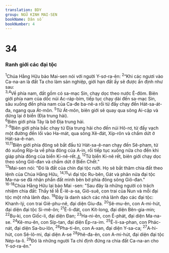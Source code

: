 ```yaml
---
translation: BDY
group: NGŨ KINH MAI-SEN
bookName: Dân số 
bookNumber: 4
---
```


<div class="title"><h1>34</h1><h3>Ranh giới các đại tộc</h3></div>
<span class="verse dan_34_1"><sup>1</sup>Chúa Hằng Hữu bảo Mai-sen nói với người Y-sơ-ra-ên: </span>
<span class="verse dan_34_2"><sup>2</sup>“Khi các ngươi vào Ca-na-an là đất Ta cho làm sản nghiệp, giới hạn đất ấy sẽ được ấn định như sau:<br/></span>
<span class="verse dan_34_3 dan_34_4"><sup>3,4</sup>Về phía nam, đất gồm có sa-mạc Sin, chạy dọc theo nước Ê-đôm. Biên giới phía nam của dốc núi Ạc-ráp-bim, tiếp tục chạy dài đến sa-mạc Sin, sâu xuống đến phía nam của Ca-đe ba-nê-a rồi từ đấy chạy đến Hát-sa-át-đa, ngang qua Át-môn. </span>
<span class="verse dan_34_5"><sup>5</sup>Từ Át-môn, biên giới sẽ quay qua sông Ai-cập và dừng lại ở biển (Địa trung hải).<br/></span>
<span class="verse dan_34_6"><sup>6</sup>Biên giới phía Tây là bờ Địa trung hải.<br/></span>
<span class="verse dan_34_7 dan_34_8 dan_34_9"><sup>7-9</sup>Biên giới phía bắc chạy từ Địa trung hải cho đến núi Hô-rơ, từ đấy vạch một đường đến lối vào Ha-mát, qua sông Xê-đát, Xíp-rôn và chấm dứt ở Hát-sa-ê-nan.<br/></span>
<span class="verse dan_34_10 dan_34_11"><sup>10,11</sup>Biên giới phía đông sẽ bắt đầu từ Hát-sa-ê-nan chạy đến Sê-pham, từ đó xuống Ríp-la về phía đông của A-in, rồi tiếp tục xuống nữa cho đến khi giáp phía đông của biển Ki-nê-rết.<a href="#" data-toggle="tooltip" data-placement="bottom" title="tức Ga-li-lê">⚓</a> </span>
<span class="verse dan_34_12"><sup>12</sup>Từ biển Ki-nê rết, biên giới chạy dọc theo sông Giô-đan và chấm dứt ở Biển Chết.&#34;<br/></span>
<span class="verse dan_34_13"><sup>13</sup>Mai-sen nói: &#34;Đó là đất của chín đại tộc rưỡi. Họ sẽ bắt thăm chia đất theo lệnh của Chúa Hằng Hữu, </span>
<span class="verse dan_34_14 dan_34_15"><sup>14,15</sup>vì đại tộc Ru-bên, Gát và phân nửa đại tộc Ma-na-se đã nhận phần đất mình bên bờ phía đông sông Giô-đan.&#34;<br/></span>
<span class="verse dan_34_16 dan_34_17 dan_34_18"><sup>16-18</sup>Chúa Hằng Hữu lại bảo Mai -sen: &#34;Sau đây là những người có trách nhiệm chia đất: Thầy tế lễ Ê-lê-a-sa, Giô-suê, con trai của Nun và mỗi đại tộc một nhà lãnh đạo. </span>
<span class="verse dan_34_19"><sup>19</sup>Đây là danh sách các nhà lãnh đạo các đại tộc: Khanh-lý, con trai Giê-phu-nê, đại diện Giu-đa. </span>
<span class="verse dan_34_20"><sup>20</sup>Sê-mu-ên, con A-mi-hút, đại diện đại tộc Si-mê-ôn; </span>
<span class="verse dan_34_21"><sup>21</sup>Ê-li-đát, con Kít-long, đại diện Bên-gia-min; </span>
<span class="verse dan_34_22"><sup>22</sup>Bu-ki, con Giốc-li, đại diện Đan; </span>
<span class="verse dan_34_23"><sup>23</sup>Ha-ni-ên, con Ê-phát, đại diện Ma-na-se. </span>
<span class="verse dan_34_24"><sup>24</sup>Kê-mu-ên, con Síp-tan, đại diện Ép-ra-im. </span>
<span class="verse dan_34_25"><sup>25</sup>Ê-li-sa-phan, con Phác-nát, đại diện Sa-bu-lôn, </span>
<span class="verse dan_34_26"><sup>26</sup>Pha-ti-ên, con A-xan, đại diện Y-sa-ca; </span>
<span class="verse dan_34_27"><sup>27</sup>A-hi-hút, con Sê-lô-mi, đại diện A-se </span>
<span class="verse dan_34_28"><sup>28</sup>Phê-đa-ên, con A-mi-hút, đại diện đại tộc Nép-ta-li. </span>
<span class="verse dan_34_29"><sup>29</sup>Đó là những người Ta chỉ định đứng ra chia đất Ca-na-an cho Y-sơ-ra-ên.&#34;</span>
